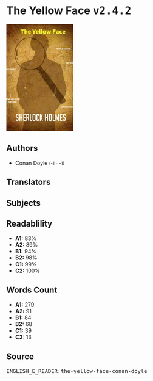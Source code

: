 # The Yellow Face <kbd>v2.4.2</kbd>

![](./cover.medium.jpg "")

## Authors


 - Conan Doyle <small>(-1 - -1)</small>

## Translators



## Subjects



## Readablility


 - **A1:** 83%
 - **A2:** 89%
 - **B1:** 94%
 - **B2:** 98%
 - **C1:** 99%
 - **C2:** 100%

## Words Count


 - **A1:** 279
 - **A2:** 91
 - **B1:** 84
 - **B2:** 68
 - **C1:** 39
 - **C2:** 13

## Source


<kbd>ENGLISH_E_READER:the-yellow-face-conan-doyle</kbd>
